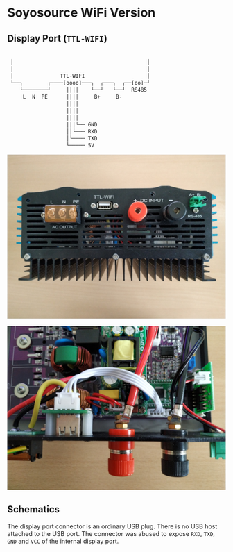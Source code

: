 # Soyosource WiFi Version

## Display Port (`TTL-WIFI`)

```

 │                                           │
 │                                           │
 │               TTL-WIFI                    │
 └──┐        ┌────[oooo]───┐  ┌───┐  ┌──[oo]─┘
    └────────┘     ││││    └──┘   └──┘  RS485
     L  N  PE      ││││     B+     B-
                   ││││
                   ││││
                   ││││
                   │││└── GND
                   ││└─── RXD
                   │└──── TXD
                   └───── 5V
```

![Display port](display-port-ttl-wifi.jpg "Display port labeled as TTL-WIFI")

![Internal connections](internal.jpg "Internal connections")

## Schematics

The display port connector is an ordinary USB plug. There is no USB host attached to the USB port. The connector was abused to expose `RXD`, `TXD`, `GND` and `VCC` of the internal display port.
